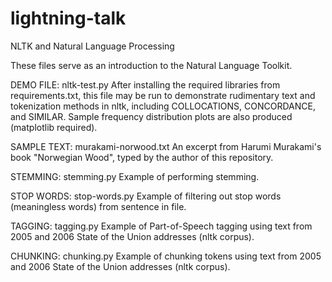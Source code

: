 # lightning-talk
NLTK and Natural Language Processing

These files serve as an introduction to the Natural Language Toolkit. 

DEMO FILE: nltk-test.py
After installing the required libraries from requirements.txt, this file may be run to demonstrate
rudimentary text and tokenization methods in nltk, including COLLOCATIONS, CONCORDANCE, and SIMILAR.
Sample frequency distribution plots are also produced (matplotlib required).

SAMPLE TEXT: murakami-norwood.txt
An excerpt from Harumi Murakami's book "Norwegian Wood", typed by the author of this repository.

STEMMING: stemming.py
Example of performing stemming.

STOP WORDS: stop-words.py
Example of filtering out stop words (meaningless words) from sentence in file.

TAGGING: tagging.py
Example of Part-of-Speech tagging using text from 2005 and 2006 State of the Union addresses (nltk corpus).

CHUNKING: chunking.py
Example of chunking tokens using text from 2005 and 2006 State of the Union addresses (nltk corpus).

